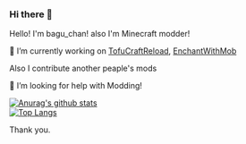 ### Hi there 👋

Hello! I'm bagu_chan!
also I'm Minecraft modder!

🔭 I’m currently working on [TofuCraftReload](https://github.com/baguchan/TofuCraftReload-Recode/tree/1.19.3/src/main/java/baguchan/tofucraft), [EnchantWithMob](https://github.com/baguchan/EnchantWithMob-Forge)

Also I contribute another peaple's mods

🤔 I’m looking for help with Modding!

[![Anurag's github stats](https://github-readme-stats.vercel.app/api?username=baguchan&show_icons=true)](https://github.com/anuraghazra/github-readme-stats)  
[![Top Langs](https://github-readme-stats.vercel.app/api/top-langs/?username=baguchan&layout=compact)](https://github.com/anuraghazra/github-readme-stats)

Thank you.
